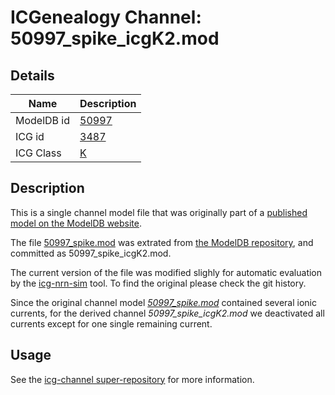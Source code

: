 # ICGenealogy Channel: 50997\_spike\_icgK2.mod

## Details

Name | Description
---- | -----------
ModelDB id | [50997](http://senselab.med.yale.edu/ModelDB/ShowModel.cshtml?model=50997)
ICG id | [3487](http://icg.neurotheory.ox.ac.uk/channels/1/3487)
ICG Class | [K](http://icg.neurotheory.ox.ac.uk/channels/1)

## Description

This is a single channel model file that was originally part of a [published model on the ModelDB website](http://senselab.med.yale.edu/mModelDB/ShowModel.cshtml?model=50997).


The file [50997\_spike.mod](50997_spike_icgK2.mod) was extrated from [the ModelDB repository](http://senselab.med.yale.edu/ModelDB/ShowModel.cshtml?model=50997), and committed as 50997\_spike\_icgK2.mod.

The current version of the file was modified slighly for automatic evaluation by the [icg-nrn-sim](https://github.com/icgenealogy/icg-nrn-sim) tool. To find the original please check the git history.

Since the original channel model *[50997\_spike.mod](http://senselab.med.yale.edu/ModelDB/ShowModel.cshtml?model=50997)* contained several ionic currents, for the derived channel *50997\_spike\_icgK2.mod* we deactivated all currents except for one single remaining current.


## Usage

See the [icg-channel super-repository](https://github.com/icgenealogy/icg-channels) for more information.
